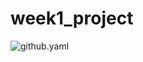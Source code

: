 # week1_project

![github.yaml](https://github.com/kyle-olivier20/week1_project/actions/workflows/github.yaml/badge.svg)